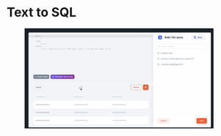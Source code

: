 # Text to SQL

<figure><img src="../../.gitbook/assets/text_to_sql.gif" alt=""><figcaption></figcaption></figure>
